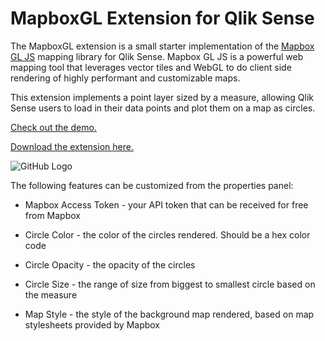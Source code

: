 # MapboxGL Extension for Qlik Sense

The MapboxGL extension is a small starter implementation of the [Mapbox GL JS] mapping library for Qlik Sense. Mapbox GL JS is a powerful web mapping tool that leverages vector tiles and WebGL to do client side rendering of highly performant and customizable maps.

This extension implements a point layer sized by a measure, allowing Qlik Sense users to load in their data points and plot them on a map as circles.

[Check out the demo.](http://sense.axisgroup.com/sense/app/6f716fc6-5d15-4315-a6cd-cdfa4f0a2ba8/sheet/PnL/state/analysis)

[Download the extension here.](http://viz.axisgroup.com/extensions/QS-mapboxgl.zip)

![GitHub Logo](https://raw.githubusercontent.com/axisgroup/QS-MapboxGL/master/examples/mapbox-gl-ext-sm.gif)

The following features can be customized from the properties panel:
- Mapbox Access Token - your API token that can be received for free from Mapbox
- Circle Color - the color of the circles rendered. Should be a hex color code
- Circle Opacity - the opacity of the circles
- Circle Size - the range of size from biggest to smallest circle based on the measure
- Map Style - the style of the background map rendered, based on map stylesheets provided by Mapbox



   [Mapbox Gl JS]: <https://www.mapbox.com/mapbox-gl-js/api/>
